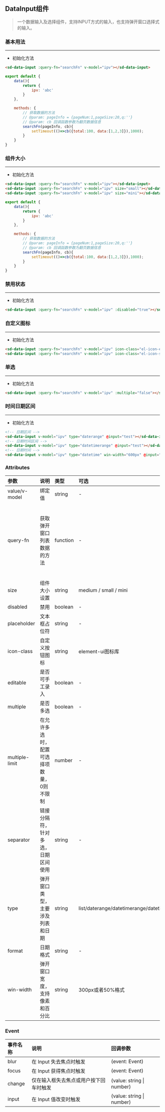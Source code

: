 ## DataInput组件
>一个数据输入及选择组件，支持INPUT方式的输入，也支持弹开窗口选择式的输入。
### 基本用法
<div class="code_div">
<demo-data-input></demo-data-input>

---
* 初始化方法

``` html
<sd-data-input :query-fn="searchFn" v-model="ipv"></sd-data-input>
```

``` js
export default {
    data(){
        return {
            ipv: 'abc'
        }
    },

    methods: {
        // 获取数据的方法
        // @param: pageInfo = {pageNum:1,pageSize:20,q:''}
        // @param: cb 回调函数参数为翻页数据信息
        searchFn(pageInfo, cb){
            setTimeout(()=>cb({total:100, data:[1,2,3]}),1000);
        }
    }
}
```

</div>

### 组件大小
<div class="code_div">
<demo-data-input type="size"></demo-data-input>

---
* 初始化方法

``` html
<sd-data-input :query-fn="searchFn" v-model="ipv"></sd-data-input>
<sd-data-input :query-fn="searchFn" v-model="ipv" size="small"></sd-data-input>
<sd-data-input :query-fn="searchFn" v-model="ipv" size="mini"></sd-data-input>
```

``` js
export default {
    data(){
        return {
            ipv: 'abc'
        }
    },

    methods: {
        // 获取数据的方法
        // @param: pageInfo = {pageNum:1,pageSize:20,q:''}
        // @param: cb 回调函数参数为翻页数据信息
        searchFn(pageInfo, cb){
            setTimeout(()=>cb({total:100, data:[1,2,3]}),1000);
        }
    }
}
```
</div>

### 禁用状态
<div class="code_div">
<demo-data-input type="disabled" :disabled="true"></demo-data-input>

---
* 初始化方法

``` html
<sd-data-input :query-fn="searchFn" v-model="ipv" :disabled="true"></sd-data-input>
```
</div>

### 自定义图标
<div class="code_div">
<demo-data-input type="icon"></demo-data-input>

---
* 初始化方法

``` html
<sd-data-input :query-fn="searchFn" v-model="ipv" icon-class="el-icon-edit" :multiple-limit="2"></sd-data-input>
<sd-data-input :query-fn="searchFn" v-model="ipv" icon-class="el-icon-share"></sd-data-input>
```
</div>


### 单选
<div class="code_div">
<demo-data-input type="simple"></demo-data-input>

---
* 初始化方法

``` html
<sd-data-input :query-fn="searchFn" v-model="ipv" :multiple="false"></sd-data-input>
```
</div>

### 时间日期区间
<div class="code_div">
<demo-data-input type="daterange"></demo-data-input>

---
* 初始化方法

``` html
<!-- 日期区间 -->
<sd-data-input v-model="ipv" type="daterange" @input="test"></sd-data-input>
<!-- 日期时间区间 -->
<sd-data-input v-model="ipv" type="datetimerange" @input="test"></sd-data-input>
<!-- 日期时间 -->
<sd-data-input v-model="ipv" type="datetime" win-width="600px" @input="test"></sd-data-input>
```
</div>



### Attributes
参数|说明|类型|可选|默认
:---|:---|:---|:---|:---
value/v-model|绑定值|string|-|-
query-fn|获取弹开窗口列表数据的方法|function|-|fn(pageInfo, cb)<br>pageInfo:{pageNum,pageSize,q}<br>q是查询输入内容<br><br>cb:回调函数<br>参数对象中至少包含：total,data属性<br>例如：cb({total:10,data:['a','b','c']})
size|组件大小设置|string|medium / small / mini  |medium
disabled|禁用|boolean|-|false
placeholder|文本框占位符|string|-|-
icon-class|自定义按钮图标|string|element-ui图标库|el-icon-s-operation
editable|是否可手工录入|boolean|-|true
multiple|是否多选|boolean|-|true
multiple-limit|在允许多选时，配置可选择项数量，<br>0则不限制|number|-|0
separator|链接分隔符，针对多选，日期区间使用|string|-|列表默认逗号(,)<br>日期默认波浪(~)
type|弹开窗口类型，主要涉及列表和日期|string|list/daterange/datetimerange/datetime|list
format|日期格式|string|-|yyyy-MM-dd HH:mm:ss
win-width|弹开窗口宽度，支持像素和百分比|string|300px或者50%格式|null



### Event
事件名称|说明|回调参数
:---|:---|:---
blur	|在 Input 失去焦点时触发	|(event: Event)
focus	|在 Input 获得焦点时触发	|(event: Event)
change	|仅在输入框失去焦点或用户按下回车时触发	|(value: string \| number)
input	|在 Input 值改变时触发	|(value: string \| number)
